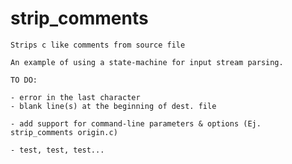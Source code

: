 # strip_comments
    Strips c like comments from source file
    
    An example of using a state-machine for input stream parsing.
    
    TO DO: 
    
    - error in the last character 
    - blank line(s) at the beginning of dest. file
    
    - add support for command-line parameters & options (Ej. strip_comments origin.c)
    
    - test, test, test...
    
